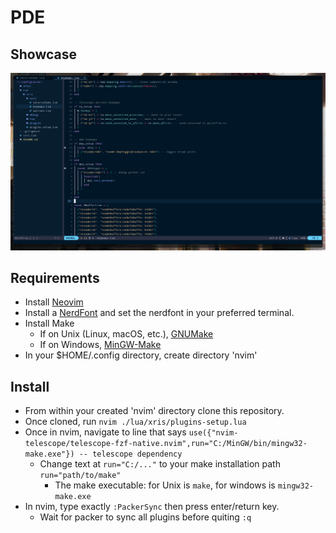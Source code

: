 # PDE

## Showcase
![general](./showcase/pde_general.png)

## Requirements
- Install [Neovim](https://github.com/neovim/neovim/wiki/Installing-Neovim)
- Install a [NerdFont](https://www.nerdfonts.com/) and set the nerdfont in your preferred terminal.
- Install Make
  - If on Unix (Linux, macOS, etc.), [GNUMake](https://www.gnu.org/software/make/#download)
  - If on Windows, [MinGW-Make](https://winlibs.com/#download-release)
- In your $HOME/.config directory, create directory 'nvim'

## Install 
- From within your created 'nvim' directory clone this repository.
- Once cloned, run `nvim ./lua/xris/plugins-setup.lua`
- Once in nvim, navigate to line that says `use({"nvim-telescope/telescope-fzf-native.nvim",run="C:/MinGW/bin/mingw32-make.exe"}) -- telescope dependency`
  - Change text at `run="C:/..."` to your make installation path `run="path/to/make"` 
    - The make executable: for Unix is `make`, for windows is `mingw32-make.exe`
- In nvim, type exactly `:PackerSync` then press enter/return key.
  - Wait for packer to sync all plugins before quiting `:q`
